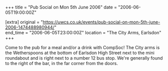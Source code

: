 +++
title = "Pub Social on Mon 5th June 2006"
date = "2006-06-05T19:00:00Z"

[extra]
original = "https://uwcs.co.uk/events/pub-social-on-mon-5th-june-2006-1474488980944/"    
end_time = "2006-06-05T23:00:00Z"
location = "The City Arms, Earlsdon"
+++

Come to the pub for a meal and/or a drink with CompSoc\! The City arms is the Wetherspoons at the bottom of Earlsdon High Street next to the mini roundabout and is right next to a number 12 bus stop. We're generally found to the right of the bar, in the far corner from the doors.

